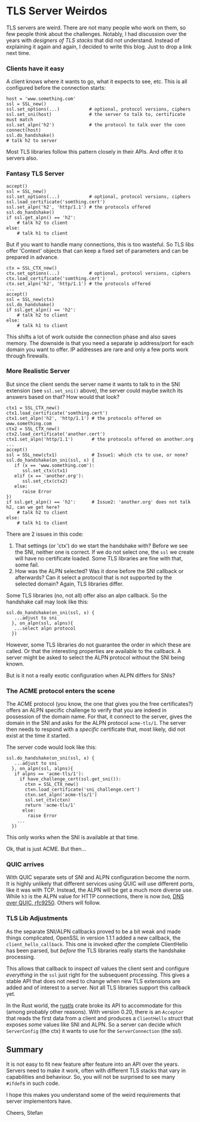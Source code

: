 # TLS Server Weirdos

TLS servers are weird. There are not many people who work on them, so few people think about the challenges. Notably, I had discussion over the years with *designers of TLS stacks* that did not understand. Instead of explaining it again and again, I decided to write this blog. Just to drop a link next time.

### Clients have it easy

A client knows where it wants to go, what it expects to see, etc. This is all configured before the connection starts:

```
host = 'www.something.com'
ssl = SSL_new()
ssl.set_options(...)           # optional, protocol versions, ciphers
ssl.set_sni(host)              # the server to talk to, certificate must match
ssl.set_alpn('h2')             # the protocol to talk over the conn
connect(host)
ssl.do_handshake()
# talk h2 to server
```

Most TLS libraries follow this pattern closely in their APIs. And offer it to servers also.

### Fantasy TLS Server

```
accept()
ssl = SSL_new()
ssl.set_options(...)           # optional, protocol versions, ciphers
ssl.load_certificate('somthing.cert')
ssl.set_alpn('h2', 'http/1.1') # the protocols offered
ssl.do_handshake()
if ssl.get_alpn() == 'h2':
    # talk h2 to client
else:
    # talk h1 to client
```

But if you want to handle many connections, this is too wasteful. So TLS libs offer 'Context' objects that can keep a fixed set of parameters and can be prepared in advance.

```
ctx = SSL_CTX_new()
ctx.set_options(...)           # optional, protocol versions, ciphers
ctx.load_certificate('somthing.cert')
ctx.set_alpn('h2', 'http/1.1') # the protocols offered
...
accept()
ssl = SSL_new(ctx)
ssl.do_handshake()
if ssl.get_alpn() == 'h2':
    # talk h2 to client
else:
    # talk h1 to client
```
This shifts a lot of work outside the connection phase and also saves memory. The downside is that you need a separate ip address/port for each domain you want to offer. IP addresses are rare and only a few ports work through firewalls.

### More Realistic Server

But since the client sends the server name it wants to talk to in the SNI extension (see `ssl.set_sni()` above), the server could maybe switch its answers based on that? How would that look?

```
ctx1 = SSL_CTX_new()
ctx1.load_certificate('somthing.cert')
ctx1.set_alpn('h2', 'http/1.1') # the protocols offered on www.something.com
ctx2 = SSL_CTX_new()
ctx2.load_certificate('another.cert')
ctx1.set_alpn('http/1.1')       # the protocols offered on another.org
...
accept()
ssl = SSL_new(ctx1)             # Issue1: which ctx to use, or none?
ssl.do_handshake(on_sni(ssl, x) {
   if (x == 'www.something.com'):
      ssl.set_ctx(ctx1)
   elif (x == 'another.org'):
      ssl.set_ctx(ctx2)
   else:
      raise Error
})
if ssl.get_alpn() == 'h2':      # Issue2: 'another.org' does not talk h2, can we get here?
    # talk h2 to client
else:
    # talk h1 to client
```

There are 2 issues in this code:

1. That settings (or 'ctx') do we start the handshake with? Before we see the SNI, neither one is correct. If we do not select one, the `ssl` we create will have no certificate loaded. Some TLS libraries are fine with that, some fail.
2. How was the ALPN selected? Was it done before the SNI callback or afterwards? Can it select a protocol that is not supported by the selected domain? Again, TLS libraries differ.

Some TLS libraries (no, not all) offer also an alpn callback. So the handshake call may look like this:

```
ssl.do_handshake(on_sni(ssl, x) {
   ...adjust to sni
  }, on_alpn(ssl, alpns){
   ...select alpn protocol
  })
```

However, some TLS libraries do not guarantee the order in which these are called. Or that the interesting properties are available to the callback. A server might be asked to select the ALPN protocol without the SNI being known.

But is it not a really exotic configuration when ALPN differs for SNIs?

### The ACME protocol enters the scene

The ACME protocol (you know, the one that gives you the free certificates?) offers an ALPN specific challenge to verify that you are indeed in possession of the domain name. For that, it connect to the server, gives the domain in the SNI and asks for the ALPN protocol `acme-tls/1`. The server then needs to respond with a *specific* certificate that, most likely, did not exist at the time it started.

The server code would look like this:

```
ssl.do_handshake(on_sni(ssl, x) {
   ...adjust to sni
  }, on_alpn(ssl, alpns){
   if alpns == 'acme-tls/1'):
     if have_challenge_cert(ssl.get_sni()):
       ctxn = SSL_CTX_new()
       ctxn.load_certificate('sni_challenge.cert')
       ctxn.set_alpn('acme-tls/1')
       ssl.set_ctx(ctxn)
       return 'acme-tls/1'
      else:
        raise Error
    ...
  })
```

This only works when the SNI is available at that time.

Ok, that is just ACME. But then...

### QUIC arrives

With QUIC separate sets of SNI and ALPN configuration become the norm. It is highly unlikely that different services using QUIC will use different ports, like it was with TCP. Instead, the ALPN will be get a much more diverse use. While `h3` is the ALPN value for HTTP connections, there is now `DoQ`, [DNS over QUIC, rfc9250](https://www.rfc-editor.org/rfc/rfc9250.html). Others will follow.

### TLS Lib Adjustments

As the separate SNI/ALPN callbacks proved to be a bit weak and made things complicated, OpenSSL in version 1.1.1 added a new callback, the `client_hello_callback`. This one is invoked *after* the complete ClientHello has been parsed, but *before* the TLS libraries really starts the handshake processing.

This allows that callback to inspect *all* values the client sent and configure *everything* in the `ssl` just right for the subsequent processing. This gives a stable API that does not need to change when new TLS extensions are added and of interest to a server. Not all TLS libraries support this callback yet.

In the Rust world, the [rustls](https://github.com/rustls/rustls) crate broke its API to accommodate for this (among probably other reasons). With version 0.20, there is an `Acceptor` that reads the first data from a client and produces a `ClientHello` struct that exposes *some* values like SNI and ALPN. So a server can decide which `ServerConfig` (the ctx) it wants to use for the `ServerConnection` (the ssl).

## Summary

It is not easy to fit new feature after feature into an API over the years. Servers need to make it work, often
with different TLS stacks that vary in capabilities and behaviour. So, you will not be surprised to see many `#ifdef`s
in such code.

I hope this makes you understand some of the weird requirements that server implementors have.

Cheers,
Stefan